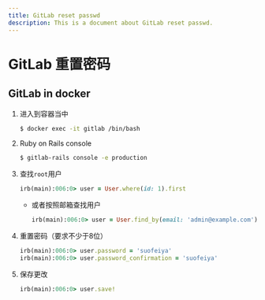 ```yaml
---
title: GitLab reset passwd
description: This is a document about GitLab reset passwd.
---
```


# GitLab 重置密码

## GitLab in docker

1. 进入到容器当中

   ```bash
   $ docker exec -it gitlab /bin/bash
   ```

2. Ruby on Rails console

   ```bash
   $ gitlab-rails console -e production
   ```

3. 查找`root`用户

   ```ruby
   irb(main):006:0> user = User.where(id: 1).first
   ```

   - 或者按照邮箱查找用户

     ```ruby
     irb(main):006:0> user = User.find_by(email: 'admin@example.com')
     ```

4. 重置密码（要求不少于8位）

   ```ruby
   irb(main):006:0> user.password = 'suofeiya'
   irb(main):006:0> user.password_confirmation = 'suofeiya'
   ```

5. 保存更改

   ```ruby
   irb(main):006:0> user.save!
   ```


